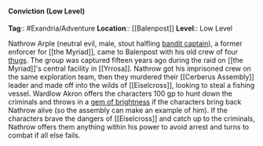 #### Conviction (Low Level)
**Tag**:: #Exandria/Adventure
**Location**:: [[Balenpost]]
**Level**:: Low Level

 Nathrow Arple (neutral evil, male, stout halfling [bandit captain](https://www.dndbeyond.com/monsters/bandit-captain)), a former enforcer for [[the Myriad]], came to Balenpost with his old crew of four [thugs](https://www.dndbeyond.com/monsters/thug). The group was captured fifteen years ago during the raid on [[the Myriad]]'s central facility in [[Yrrosa]]. Nathrow got his imprisoned crew on the same exploration team, then they murdered their [[Cerberus Assembly]] leader and made off into the wilds of [[Eiselcross]], looking to steal a fishing vessel. Wardlow Akron offers the characters 100 gp to hunt down the criminals and throws in a [gem of brightness](https://www.dndbeyond.com/magic-items/gem-of-brightness) if the characters bring back Nathrow alive (so the assembly can make an example of him). If the characters brave the dangers of [[Eiselcross]] and catch up to the criminals, Nathrow offers them anything within his power to avoid arrest and turns to combat if all else fails.
